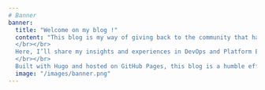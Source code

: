 ```yaml
---
# Banner
banner:
  title: "Welcome on my blog !"
  content: "This blog is my way of giving back to the community that has shaped my journey as an engineer. Over the years, countless blogs and articles written by others have guided me, and I hope to do the same for future engineers. 
  </br></br>
  Here, I’ll share my insights and experiences in DevOps and Platform Engineering, focusing on topics I find intriguing and worth sharing. 
  </br></br>
  Built with Hugo and hosted on GitHub Pages, this blog is a humble effort to contribute to the wealth of knowledge that has inspired me."
  image: "/images/banner.png"
---
```

